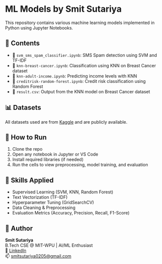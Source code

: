 # ML Models by Smit Sutariya

This repository contains various machine learning models implemented in Python using Jupyter Notebooks.

## 📂 Contents

- 📒 `svm_sms_spam_classifier.ipynb`: SMS Spam detection using SVM and TF-IDF
- 📒 `knn-breast-cancer.ipynb`: Classification using KNN on Breast Cancer dataset
- 📒 `knn-adult-income.ipynb`: Predicting income levels with KNN
- 📒 `creditrisk-random-forest.ipynb`: Credit risk classification using Random Forest
- 📄 `result.csv`: Output from the KNN model on Breast Cancer dataset

## 📊 Datasets
All datasets used are from [Kaggle](https://www.kaggle.com) and are publicly available.

## 🚀 How to Run
1. Clone the repo
2. Open any notebook in Jupyter or VS Code
3. Install required libraries (if needed)
4. Run the cells to view preprocessing, model training, and evaluation

## 🧠 Skills Applied
- Supervised Learning (SVM, KNN, Random Forest)
- Text Vectorization (TF-IDF)
- Hyperparameter Tuning (GridSearchCV)
- Data Cleaning & Preprocessing
- Evaluation Metrics (Accuracy, Precision, Recall, F1-Score)

## 👤 Author
**Smit Sutariya**  
B.Tech CSE @ MIT-WPU | AI/ML Enthusiast  
🔗 [LinkedIn](https://www.linkedin.com/in/smitsutariya)  
📫 smitsutariya0205@gmail.com

